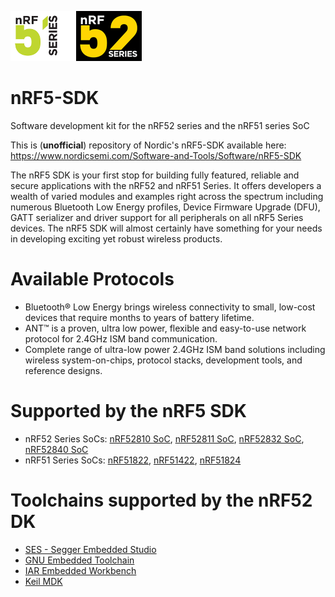 ![](documentation/nRF5x_series_logo.png)

# nRF5-SDK
Software development kit for the nRF52 series and the nRF51 series SoC

This is (**unofficial**) repository of Nordic's nRF5-SDK available here: https://www.nordicsemi.com/Software-and-Tools/Software/nRF5-SDK

The nRF5 SDK is your first stop for building fully featured, reliable and secure applications with the nRF52 and nRF51 Series. It offers developers a wealth of varied modules and examples right across the spectrum including numerous Bluetooth Low Energy profiles, Device Firmware Upgrade (DFU), GATT serializer and driver support for all peripherals on all nRF5 Series devices. The nRF5 SDK will almost certainly have something for your needs in developing exciting yet robust wireless products.

# Available Protocols

- Bluetooth® Low Energy brings wireless connectivity to small, low-cost devices that require months to years of battery lifetime.
- ANT™ is a proven, ultra low power, flexible and easy-to-use network protocol for 2.4GHz ISM band communication.
- Complete range of ultra-low power 2.4GHz ISM band solutions including wireless system-on-chips, protocol stacks, development tools, and reference designs.

# Supported by the nRF5 SDK
- nRF52 Series SoCs:
  [nRF52810 SoC](https://www.nordicsemi.com/Products/Low-power-short-range-wireless/nRF52810), [nRF52811 SoC](https://www.nordicsemi.com/Products/Low-power-short-range-wireless/nRF52811), [nRF52832 SoC](https://www.nordicsemi.com/Products/Low-power-short-range-wireless/nRF52832), [nRF52840 SoC](https://www.nordicsemi.com/Products/Low-power-short-range-wireless/nRF52840)
- nRF51 Series SoCs: [nRF51822](https://www.nordicsemi.com/Products/Low-power-short-range-wireless/nRF51822), [nRF51422](https://www.nordicsemi.com/Products/Low-power-short-range-wireless/nRF51422), [nRF51824](https://www.nordicsemi.com/Products/Low-power-short-range-wireless/nRF51824)

# Toolchains supported by the nRF52 DK
- [SES - Segger Embedded Studio](https://www.nordicsemi.com/Software-and-Tools/Development-Tools/Segger-Embedded-Studio)
- [GNU Embedded Toolchain](https://www.nordicsemi.com/Software-and-Tools/Development-Tools/GNU-Arm-Embedded-Toolchain)
- [IAR Embedded Workbench](https://www.iar.com/iar-embedded-workbench/#!?architecture=Arm)
- [Keil MDK](http://www2.keil.com/mdk5/)

